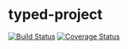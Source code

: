 # typed-project


[![Build Status](https://travis-ci.org/typed-project/typed-framework.svg?branch=master)](https://travis-ci.org/typed-project/typed-framework)
[![Coverage Status](https://coveralls.io/repos/github/typed-project/typed-framework/badge.svg)](https://coveralls.io/github/typed-project/typed-framework)